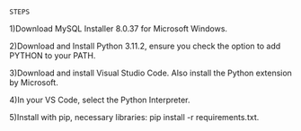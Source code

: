 	STEPS

1)Download MySQL Installer 8.0.37 for Microsoft Windows.

2)Download and Install Python 3.11.2, ensure you check the option to add PYTHON to your PATH.

3)Download and install Visual Studio Code. Also install the Python extension by Microsoft.

4)In your VS Code, select the Python Interpreter.

5)Install with pip, necessary libraries: pip install -r requirements.txt.
